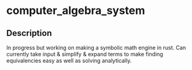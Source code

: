# computer_algebra_system

## Description
In progress but working on making a symbolic math engine in rust. Can currently take input & simplify & expand terms to make finding equivalencies easy as well as solving analytically.
